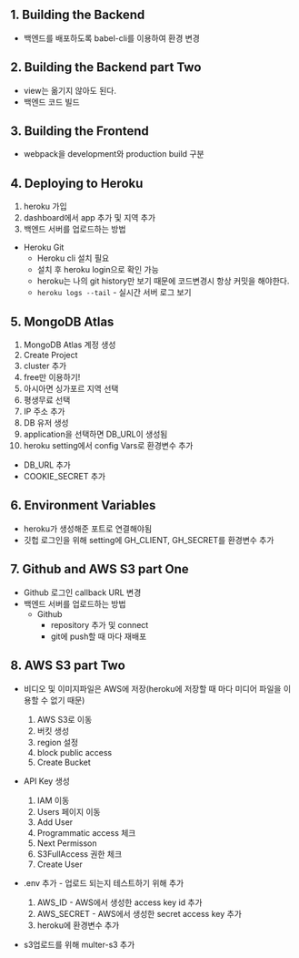 ## 1. Building the Backend
* 백엔드를 배포하도록 babel-cli를 이용하여 환경 변경

## 2. Building the Backend part Two
* view는 옮기지 않아도 된다.
* 백엔드 코드 빌드

## 3. Building the Frontend
* webpack을 development와 production build 구분

## 4. Deploying to Heroku
1. heroku 가입
2. dashboard에서 app 추가 및 지역 추가
3. 백엔드 서버를 업로드하는 방법
  * Heroku Git
    * Heroku cli 설치 필요
    * 설치 후 heroku login으로 확인 가능
    * heroku는 나의 git history만 보기 때문에 코드변경시 항상 커밋을 해야한다.
    * `heroku logs --tail` - 실시간 서버 로그 보기

## 5. MongoDB Atlas
1. MongoDB Atlas 계정 생성
2. Create Project
3. cluster 추가
4. free만 이용하기!
5. 아시아면 싱가포르 지역 선택
6. 평생무료 선택
7. IP 주소 추가
8. DB 유저 생성
9. application을 선택하면 DB_URL이 생성됨
10. heroku setting에서 config Vars로 환경변수 추가
  * DB_URL 추가
  * COOKIE_SECRET 추가

## 6. Environment Variables
* heroku가 생성해준 포트로 연결해야됨
* 깃헙 로그인을 위해 setting에 GH_CLIENT, GH_SECRET를 환경변수 추가

## 7. Github and AWS S3 part One
* Github 로그인 callback URL 변경
* 백엔드 서버를 업로드하는 방법
  * Github
    * repository 추가 및 connect
    * git에 push할 때 마다 재배포

## 8. AWS S3 part Two
* 비디오 및 이미지파일은 AWS에 저장(heroku에 저장할 때 마다 미디어 파일을 이용할 수 없기 때문)
  1. AWS S3로 이동
  2. 버킷 생성
  3. region 설정
  4. block public access
  5. Create Bucket

* API Key 생성
  1. IAM 이동
  2. Users 페이지 이동
  3. Add User
  4. Programmatic access 체크
  5. Next Permisson
  6. S3FullAccess 권한 체크
  7. Create User

* .env 추가 - 업로드 되는지 테스트하기 위해 추가
  1. AWS_ID - AWS에서 생성한 access key id 추가
  2. AWS_SECRET - AWS에서 생성한 secret access key 추가
  3. heroku에 환경변수 추가

* s3업로드를 위해 multer-s3 추가
 